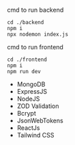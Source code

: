cmd to run backend
```
cd ./backend
npm i
npx nodemon index.js
```

cmd to run frontend
```
cd ./frontend
npm i
npm run dev
```

- MongoDB
- ExpressJS
- NodeJS
- ZOD Validation
- Bcrypt
- JsonWebTokens
- ReactJs
- Tailwind CSS